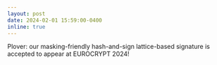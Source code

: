 ```yaml
---
layout: post
date: 2024-02-01 15:59:00-0400
inline: true
---
```


Plover: our masking-friendly hash-and-sign lattice-based signature is accepted to appear at EUROCRYPT 2024!
